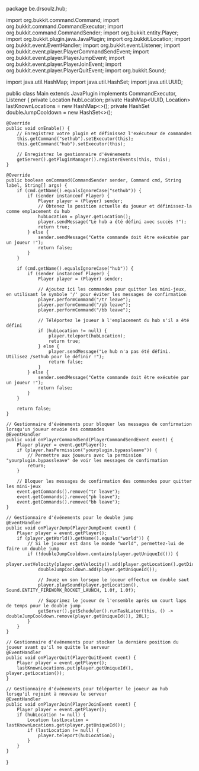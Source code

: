 package be.drsoulz.hub;

import org.bukkit.command.Command;
import org.bukkit.command.CommandExecutor;
import org.bukkit.command.CommandSender;
import org.bukkit.entity.Player;
import org.bukkit.plugin.java.JavaPlugin;
import org.bukkit.Location;
import org.bukkit.event.EventHandler;
import org.bukkit.event.Listener;
import org.bukkit.event.player.PlayerCommandSendEvent;
import org.bukkit.event.player.PlayerJumpEvent;
import org.bukkit.event.player.PlayerJoinEvent;
import org.bukkit.event.player.PlayerQuitEvent;
import org.bukkit.Sound;

import java.util.HashMap;
import java.util.HashSet;
import java.util.UUID;

public class Main extends JavaPlugin implements CommandExecutor, Listener {
    private Location hubLocation;
    private HashMap<UUID, Location> lastKnownLocations = new HashMap<>();
    private HashSet<UUID> doubleJumpCooldown = new HashSet<>();

    @Override
    public void onEnable() {
        // Enregistrez votre plugin et définissez l'exécuteur de commandes
        this.getCommand("sethub").setExecutor(this);
        this.getCommand("hub").setExecutor(this);

        // Enregistrez le gestionnaire d'événements
        getServer().getPluginManager().registerEvents(this, this);
    }

    @Override
    public boolean onCommand(CommandSender sender, Command cmd, String label, String[] args) {
        if (cmd.getName().equalsIgnoreCase("sethub")) {
            if (sender instanceof Player) {
                Player player = (Player) sender;
                // Obtenez la position actuelle du joueur et définissez-la comme emplacement du hub
                hubLocation = player.getLocation();
                player.sendMessage("Le hub a été défini avec succès !");
                return true;
            } else {
                sender.sendMessage("Cette commande doit être exécutée par un joueur !");
                return false;
            }
        }

        if (cmd.getName().equalsIgnoreCase("hub")) {
            if (sender instanceof Player) {
                Player player = (Player) sender;

                // Ajoutez ici les commandes pour quitter les mini-jeux, en utilisant le symbole '/' pour éviter les messages de confirmation
                player.performCommand("/tr leave");
                player.performCommand("/pb leave");
                player.performCommand("/bb leave");

                // Téléportez le joueur à l'emplacement du hub s'il a été défini
                if (hubLocation != null) {
                    player.teleport(hubLocation);
                    return true;
                } else {
                    player.sendMessage("Le hub n'a pas été défini. Utilisez /sethub pour le définir !");
                    return false;
                }
            } else {
                sender.sendMessage("Cette commande doit être exécutée par un joueur !");
                return false;
            }
        }

        return false;
    }

    // Gestionnaire d'événements pour bloquer les messages de confirmation lorsqu'un joueur envoie des commandes
    @EventHandler
    public void onPlayerCommandSend(PlayerCommandSendEvent event) {
        Player player = event.getPlayer();
        if (player.hasPermission("yourplugin.bypassleave")) {
            // Permettre aux joueurs avec la permission "yourplugin.bypassleave" de voir les messages de confirmation
            return;
        }

        // Bloquer les messages de confirmation des commandes pour quitter les mini-jeux
        event.getCommands().remove("tr leave");
        event.getCommands().remove("pb leave");
        event.getCommands().remove("bb leave");
    }

    // Gestionnaire d'événements pour le double jump
    @EventHandler
    public void onPlayerJump(PlayerJumpEvent event) {
        Player player = event.getPlayer();
        if (player.getWorld().getName().equals("world")) {
            // Si le joueur est dans le monde "world", permettez-lui de faire un double jump
            if (!doubleJumpCooldown.contains(player.getUniqueId())) {
                player.setVelocity(player.getVelocity().add(player.getLocation().getDirection().multiply(1.5).setY(1)));
                doubleJumpCooldown.add(player.getUniqueId());

                // Jouez un son lorsque le joueur effectue un double saut
                player.playSound(player.getLocation(), Sound.ENTITY_FIREWORK_ROCKET_LAUNCH, 1.0f, 1.0f);

                // Supprimez le joueur de l'ensemble après un court laps de temps pour le double jump
                getServer().getScheduler().runTaskLater(this, () -> doubleJumpCooldown.remove(player.getUniqueId()), 20L);
            }
        }
    }

    // Gestionnaire d'événements pour stocker la dernière position du joueur avant qu'il ne quitte le serveur
    @EventHandler
    public void onPlayerQuit(PlayerQuitEvent event) {
        Player player = event.getPlayer();
        lastKnownLocations.put(player.getUniqueId(), player.getLocation());
    }

    // Gestionnaire d'événements pour téléporter le joueur au hub lorsqu'il rejoint à nouveau le serveur
    @EventHandler
    public void onPlayerJoin(PlayerJoinEvent event) {
        Player player = event.getPlayer();
        if (hubLocation != null) {
            Location lastLocation = lastKnownLocations.get(player.getUniqueId());
            if (lastLocation != null) {
                player.teleport(hubLocation);
            }
        }
    }
}
